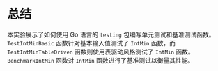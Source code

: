 # 总结

本实验展示了如何使用 Go 语言的 `testing` 包编写单元测试和基准测试函数。`TestIntMinBasic` 函数针对基本输入值测试了 `IntMin` 函数，而 `TestIntMinTableDriven` 函数则使用表驱动风格测试了 `IntMin` 函数。`BenchmarkIntMin` 函数对 `IntMin` 函数进行了基准测试以衡量其性能。

